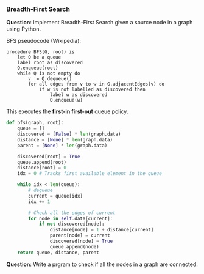 ### Breadth-First Search

**Question**: Implement Breadth-First Search given a source node in a graph using Python.

BFS pseudocode (Wikipedia):
```pseudocode
procedure BFS(G, root) is
    let Q be a queue
    label root as discovered
    Q.enqueue(root)
    while Q is not empty do
        v := Q.dequeue()
        for all edges from v to w in G.adjacentEdges(v) do
            if w is not labelled as discovered then
                label w as discovered
                Q.enqueue(w)
```

This executes the **first-in first-out** queue policy.

```python
def bfs(graph, root):
    queue = []
    discovered = [False] * len(graph.data)
    distance = [None] * len(graph.data)
    parent = [None] * len(graph.data)

    discovered[root] = True
    queue.append(root)
    distance[root] = 0
    idx = 0 # Tracks first available element in the queue 

    while idx < len(queue):
        # dequeue
        current = queue[idx]
        idx += 1 

        # Check all the edges of current
        for node in self.data[current]:
            if not discovered[node]:
                distance[node] = 1 + distance[current]
                parent[node] = current
                discovered[node] = True
                queue.append(node)
    return queue, distance, parent
```

**Question**: Write a prgram to check if all the nodes in a graph are connected.